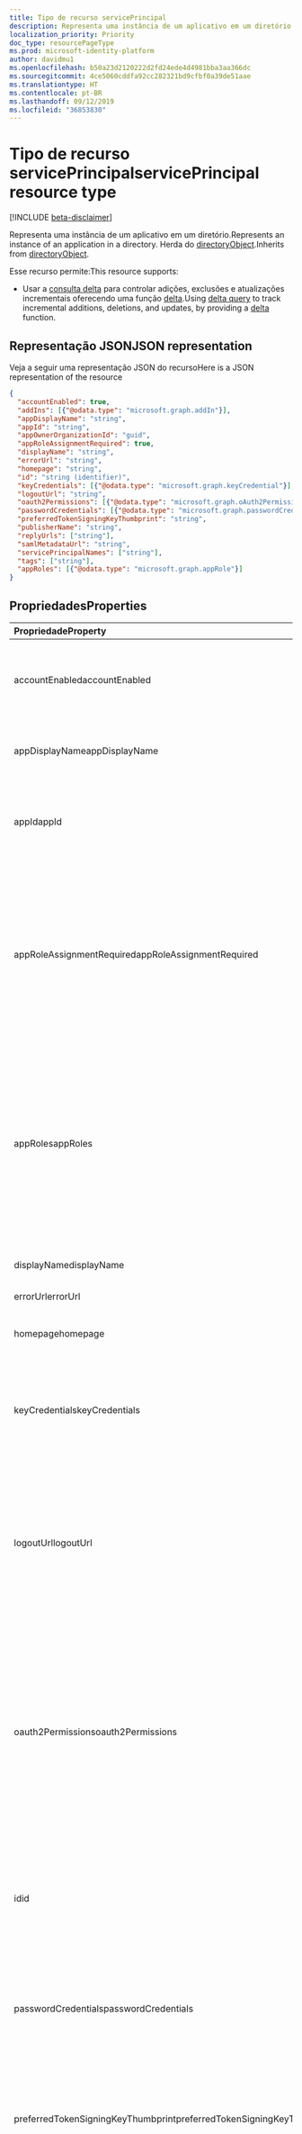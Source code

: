 ```yaml
---
title: Tipo de recurso servicePrincipal
description: Representa uma instância de um aplicativo em um diretório. Herda do directoryObject.
localization_priority: Priority
doc_type: resourcePageType
ms.prod: microsoft-identity-platform
author: davidmu1
ms.openlocfilehash: b50a23d2120222d2fd24ede4d4981bba3aa366dc
ms.sourcegitcommit: 4ce5060cddfa92cc282321bd9cfbf0a39de51aae
ms.translationtype: HT
ms.contentlocale: pt-BR
ms.lasthandoff: 09/12/2019
ms.locfileid: "36853830"
---
```

# <a name="serviceprincipal-resource-type"></a><span data-ttu-id="196cd-104">Tipo de recurso servicePrincipal</span><span class="sxs-lookup"><span data-stu-id="196cd-104">servicePrincipal resource type</span></span>

[!INCLUDE [beta-disclaimer](../../includes/beta-disclaimer.md)]

<span data-ttu-id="196cd-105">Representa uma instância de um aplicativo em um diretório.</span><span class="sxs-lookup"><span data-stu-id="196cd-105">Represents an instance of an application in a directory.</span></span> <span data-ttu-id="196cd-106">Herda do [directoryObject](directoryobject.md).</span><span class="sxs-lookup"><span data-stu-id="196cd-106">Inherits from [directoryObject](directoryobject.md).</span></span>

<span data-ttu-id="196cd-107">Esse recurso permite:</span><span class="sxs-lookup"><span data-stu-id="196cd-107">This resource supports:</span></span>

- <span data-ttu-id="196cd-108">Usar a [consulta delta](/graph/delta-query-overview) para controlar adições, exclusões e atualizações incrementais oferecendo uma função [delta](../api/serviceprincipal-delta.md).</span><span class="sxs-lookup"><span data-stu-id="196cd-108">Using [delta query](/graph/delta-query-overview) to track incremental additions, deletions, and updates, by providing a [delta](../api/serviceprincipal-delta.md) function.</span></span>

## <a name="json-representation"></a><span data-ttu-id="196cd-109">Representação JSON</span><span class="sxs-lookup"><span data-stu-id="196cd-109">JSON representation</span></span>
<span data-ttu-id="196cd-110">Veja a seguir uma representação JSON do recurso</span><span class="sxs-lookup"><span data-stu-id="196cd-110">Here is a JSON representation of the resource</span></span>

<!-- {
  "blockType": "resource",
  "optionalProperties": [
    "appRoleAssignedTo",
    "appRoleAssignments",
    "createdObjects",
    "createdOnBehalfOf",
    "memberOf",
    "oauth2PermissionGrants",
    "ownedObjects",
    "owners"
  ],
  "keyProperty": "id",
  "@odata.type": "microsoft.graph.servicePrincipal"
}-->

```json
{
  "accountEnabled": true,
  "addIns": [{"@odata.type": "microsoft.graph.addIn"}],
  "appDisplayName": "string",
  "appId": "string",
  "appOwnerOrganizationId": "guid",
  "appRoleAssignmentRequired": true,
  "displayName": "string",
  "errorUrl": "string",
  "homepage": "string",
  "id": "string (identifier)",
  "keyCredentials": [{"@odata.type": "microsoft.graph.keyCredential"}],
  "logoutUrl": "string",
  "oauth2Permissions": [{"@odata.type": "microsoft.graph.oAuth2Permission"}],
  "passwordCredentials": [{"@odata.type": "microsoft.graph.passwordCredential"}],
  "preferredTokenSigningKeyThumbprint": "string",
  "publisherName": "string",
  "replyUrls": ["string"],
  "samlMetadataUrl": "string",
  "servicePrincipalNames": ["string"],
  "tags": ["string"],
  "appRoles": [{"@odata.type": "microsoft.graph.appRole"}]
}

```
## <a name="properties"></a><span data-ttu-id="196cd-111">Propriedades</span><span class="sxs-lookup"><span data-stu-id="196cd-111">Properties</span></span>
| <span data-ttu-id="196cd-112">Propriedade</span><span class="sxs-lookup"><span data-stu-id="196cd-112">Property</span></span>     | <span data-ttu-id="196cd-113">Tipo</span><span class="sxs-lookup"><span data-stu-id="196cd-113">Type</span></span> |<span data-ttu-id="196cd-114">Descrição</span><span class="sxs-lookup"><span data-stu-id="196cd-114">Description</span></span>|
|:---------------|:--------|:----------|
|<span data-ttu-id="196cd-115">accountEnabled</span><span class="sxs-lookup"><span data-stu-id="196cd-115">accountEnabled</span></span>|<span data-ttu-id="196cd-116">Boolean</span><span class="sxs-lookup"><span data-stu-id="196cd-116">Boolean</span></span>| <span data-ttu-id="196cd-117">**True** se a entidade de serviço estiver habilitada; caso contrário, **false**.</span><span class="sxs-lookup"><span data-stu-id="196cd-117">**true** if the service principal account is enabled; otherwise, **false**.</span></span>            |
|<span data-ttu-id="196cd-118">appDisplayName</span><span class="sxs-lookup"><span data-stu-id="196cd-118">appDisplayName</span></span>|<span data-ttu-id="196cd-119">String</span><span class="sxs-lookup"><span data-stu-id="196cd-119">String</span></span>|<span data-ttu-id="196cd-120">O nome de exibição exposto pelo aplicativo associado.</span><span class="sxs-lookup"><span data-stu-id="196cd-120">The display name exposed by the associated application.</span></span>|
|<span data-ttu-id="196cd-121">appId</span><span class="sxs-lookup"><span data-stu-id="196cd-121">appId</span></span>|<span data-ttu-id="196cd-122">String</span><span class="sxs-lookup"><span data-stu-id="196cd-122">String</span></span>|<span data-ttu-id="196cd-123">O identificador exclusivo do aplicativo associado (sua propriedade **appId**).</span><span class="sxs-lookup"><span data-stu-id="196cd-123">The unique identifier for the associated application (its **appId** property).</span></span>|
|<span data-ttu-id="196cd-124">appRoleAssignmentRequired</span><span class="sxs-lookup"><span data-stu-id="196cd-124">appRoleAssignmentRequired</span></span>|<span data-ttu-id="196cd-125">Boolean</span><span class="sxs-lookup"><span data-stu-id="196cd-125">Boolean</span></span>|<span data-ttu-id="196cd-126">Especifica se um **appRoleAssignment** de um usuário ou grupo é necessário antes que o Azure AD emita um token de usuário ou de acesso ao aplicativo.</span><span class="sxs-lookup"><span data-stu-id="196cd-126">Specifies whether an **appRoleAssignment** to a user or group is required before Azure AD will issue a user or access token to the application.</span></span> <span data-ttu-id="196cd-127">Não anulável.</span><span class="sxs-lookup"><span data-stu-id="196cd-127">Not nullable.</span></span> |
|<span data-ttu-id="196cd-128">appRoles</span><span class="sxs-lookup"><span data-stu-id="196cd-128">appRoles</span></span>|<span data-ttu-id="196cd-129">[appRole](approle.md) collection</span><span class="sxs-lookup"><span data-stu-id="196cd-129">[appRole](approle.md) collection</span></span>|<span data-ttu-id="196cd-130">As funções do aplicativo expostas pelo aplicativo associado.</span><span class="sxs-lookup"><span data-stu-id="196cd-130">The application roles exposed by the associated application.</span></span> <span data-ttu-id="196cd-131">Para obter mais informações, confira definição da propriedade **appRoles** na entidade [aplicativo](application.md).</span><span class="sxs-lookup"><span data-stu-id="196cd-131">For more information see the **appRoles** property definition on the [application](application.md) entity.</span></span> <span data-ttu-id="196cd-132">Não anulável.</span><span class="sxs-lookup"><span data-stu-id="196cd-132">Not nullable.</span></span> |
|<span data-ttu-id="196cd-133">displayName</span><span class="sxs-lookup"><span data-stu-id="196cd-133">displayName</span></span>|<span data-ttu-id="196cd-134">String</span><span class="sxs-lookup"><span data-stu-id="196cd-134">String</span></span>|<span data-ttu-id="196cd-135">O nome de exibição da entidade de serviço.</span><span class="sxs-lookup"><span data-stu-id="196cd-135">The display name for the service principal.</span></span>|
|<span data-ttu-id="196cd-136">errorUrl</span><span class="sxs-lookup"><span data-stu-id="196cd-136">errorUrl</span></span>|<span data-ttu-id="196cd-137">String</span><span class="sxs-lookup"><span data-stu-id="196cd-137">String</span></span>|            |
|<span data-ttu-id="196cd-138">homepage</span><span class="sxs-lookup"><span data-stu-id="196cd-138">homepage</span></span>|<span data-ttu-id="196cd-139">String</span><span class="sxs-lookup"><span data-stu-id="196cd-139">String</span></span>|<span data-ttu-id="196cd-140">A URL da home page do aplicativo associado.</span><span class="sxs-lookup"><span data-stu-id="196cd-140">The URL to the homepage of the associated   application.</span></span>|
|<span data-ttu-id="196cd-141">keyCredentials</span><span class="sxs-lookup"><span data-stu-id="196cd-141">keyCredentials</span></span>|<span data-ttu-id="196cd-142">[keyCredential](keycredential.md) collection</span><span class="sxs-lookup"><span data-stu-id="196cd-142">[keyCredential](keycredential.md) collection</span></span>|<span data-ttu-id="196cd-143">A coleção de credenciais principais associada à entidade de serviço.</span><span class="sxs-lookup"><span data-stu-id="196cd-143">The collection of key credentials associated with the service principal.</span></span> <span data-ttu-id="196cd-144">Não anulável.</span><span class="sxs-lookup"><span data-stu-id="196cd-144">Not nullable.</span></span>            |
|<span data-ttu-id="196cd-145">logoutUrl</span><span class="sxs-lookup"><span data-stu-id="196cd-145">logoutUrl</span></span>|<span data-ttu-id="196cd-146">String</span><span class="sxs-lookup"><span data-stu-id="196cd-146">String</span></span>| <span data-ttu-id="196cd-147">Especifica a URL que será usada pela autorização do serviço da Microsoft para fazer logoff de um usuário usando protocolos de logoff [front-channel](https://openid.net/specs/openid-connect-frontchannel-1_0.html), [back-channel](https://openid.net/specs/openid-connect-backchannel-1_0.html) ou SAML.</span><span class="sxs-lookup"><span data-stu-id="196cd-147">Specifies the URL that will be used by Microsoft's authorization service to logout an user using [front-channel](https://openid.net/specs/openid-connect-frontchannel-1_0.html), [back-channel](https://openid.net/specs/openid-connect-backchannel-1_0.html) or SAML logout protocols.</span></span>  |
|<span data-ttu-id="196cd-148">oauth2Permissions</span><span class="sxs-lookup"><span data-stu-id="196cd-148">oauth2Permissions</span></span>|<span data-ttu-id="196cd-149">[oAuth2Permission](oauth2permission.md) collection</span><span class="sxs-lookup"><span data-stu-id="196cd-149">[oAuth2Permission](oauth2permission.md) collection</span></span>|<span data-ttu-id="196cd-150">As permissões OAuth 2.0 expostas pelo aplicativo associado.</span><span class="sxs-lookup"><span data-stu-id="196cd-150">The OAuth 2.0 permissions exposed by the associated application.</span></span> <span data-ttu-id="196cd-151">Para obter mais informações, confira a definição da propriedade **oauth2Permissions** na entidade [aplicativo](application.md).</span><span class="sxs-lookup"><span data-stu-id="196cd-151">For more information see the **oauth2Permissions** property definition on the [application](application.md) entity.</span></span> <span data-ttu-id="196cd-152">Não anulável.</span><span class="sxs-lookup"><span data-stu-id="196cd-152">Not nullable.</span></span>            |
|<span data-ttu-id="196cd-153">id</span><span class="sxs-lookup"><span data-stu-id="196cd-153">id</span></span>|<span data-ttu-id="196cd-154">String</span><span class="sxs-lookup"><span data-stu-id="196cd-154">String</span></span>|<span data-ttu-id="196cd-155">O identificador exclusivo da entidade de serviço.</span><span class="sxs-lookup"><span data-stu-id="196cd-155">The unique identifier for the service principal.</span></span> <span data-ttu-id="196cd-156">Herdado de [directoryObject](directoryobject.md).</span><span class="sxs-lookup"><span data-stu-id="196cd-156">Inherited from [directoryObject](directoryobject.md).</span></span> <span data-ttu-id="196cd-157">Chave.</span><span class="sxs-lookup"><span data-stu-id="196cd-157">Key.</span></span> <span data-ttu-id="196cd-158">Não anulável.</span><span class="sxs-lookup"><span data-stu-id="196cd-158">Not nullable.</span></span> <span data-ttu-id="196cd-159">Somente leitura.</span><span class="sxs-lookup"><span data-stu-id="196cd-159">Read-only.</span></span>|
|<span data-ttu-id="196cd-160">passwordCredentials</span><span class="sxs-lookup"><span data-stu-id="196cd-160">passwordCredentials</span></span>|<span data-ttu-id="196cd-161">[passwordCredential](passwordcredential.md) collection</span><span class="sxs-lookup"><span data-stu-id="196cd-161">[passwordCredential](passwordcredential.md) collection</span></span>|<span data-ttu-id="196cd-162">A coleção de credenciais de senha associada à entidade de serviço.</span><span class="sxs-lookup"><span data-stu-id="196cd-162">The collection of password credentials associated with the service principal.</span></span> <span data-ttu-id="196cd-163">Não anulável.</span><span class="sxs-lookup"><span data-stu-id="196cd-163">Not nullable.</span></span> |
|<span data-ttu-id="196cd-164">preferredTokenSigningKeyThumbprint</span><span class="sxs-lookup"><span data-stu-id="196cd-164">preferredTokenSigningKeyThumbprint</span></span>|<span data-ttu-id="196cd-165">String</span><span class="sxs-lookup"><span data-stu-id="196cd-165">String</span></span>|<span data-ttu-id="196cd-166">Reservado apenas para uso interno.</span><span class="sxs-lookup"><span data-stu-id="196cd-166">Reserved for internal use only.</span></span> <span data-ttu-id="196cd-167">Não escreva ou dependa de alguma forma dessa propriedade.</span><span class="sxs-lookup"><span data-stu-id="196cd-167">Do not write or otherwise rely on this property.</span></span> <span data-ttu-id="196cd-168">Pode ser removida em versões futuras.</span><span class="sxs-lookup"><span data-stu-id="196cd-168">May be removed in future versions.</span></span> |
|<span data-ttu-id="196cd-169">publisherName</span><span class="sxs-lookup"><span data-stu-id="196cd-169">publisherName</span></span>|<span data-ttu-id="196cd-170">String</span><span class="sxs-lookup"><span data-stu-id="196cd-170">String</span></span>|<span data-ttu-id="196cd-171">O nome de exibição do locatário no qual o aplicativo associado está especificado.</span><span class="sxs-lookup"><span data-stu-id="196cd-171">The display name of the tenant in which the associated application is specified.</span></span>|
|<span data-ttu-id="196cd-172">replyUrls</span><span class="sxs-lookup"><span data-stu-id="196cd-172">replyUrls</span></span>|<span data-ttu-id="196cd-173">String collection</span><span class="sxs-lookup"><span data-stu-id="196cd-173">String collection</span></span>|<span data-ttu-id="196cd-174">As URLs às quais os tokens de usuário são enviados para entrar com aplicativo associado ou os URIs de redirecionamento aos quais os códigos de autorização do OAuth 2.0 e tokens de acesso são enviados para o aplicativo associado.</span><span class="sxs-lookup"><span data-stu-id="196cd-174">The URLs that user tokens are sent to for sign in with the associated application, or the redirect URIs that OAuth 2.0 authorization codes and access tokens are sent to for the associated application.</span></span> <span data-ttu-id="196cd-175">Não anulável.</span><span class="sxs-lookup"><span data-stu-id="196cd-175">Not nullable.</span></span> |
|<span data-ttu-id="196cd-176">samlMetadataUrl</span><span class="sxs-lookup"><span data-stu-id="196cd-176">samlMetadataUrl</span></span>|<span data-ttu-id="196cd-177">String</span><span class="sxs-lookup"><span data-stu-id="196cd-177">String</span></span>| |
|<span data-ttu-id="196cd-178">servicePrincipalNames</span><span class="sxs-lookup"><span data-stu-id="196cd-178">servicePrincipalNames</span></span>|<span data-ttu-id="196cd-179">String collection</span><span class="sxs-lookup"><span data-stu-id="196cd-179">String collection</span></span>|<span data-ttu-id="196cd-180">Os URIs que identificam o aplicativo associado.</span><span class="sxs-lookup"><span data-stu-id="196cd-180">The URIs that identify the associated application.</span></span> <span data-ttu-id="196cd-181">Para obter mais informações, confira [Objetos do aplicativo e da entidade de serviço](https://msdn.microsoft.com/library/azure/dn132633.aspx). O operador **any** é necessário para expressões de filtro em propriedades de vários valores.</span><span class="sxs-lookup"><span data-stu-id="196cd-181">For more information see, [Application Objects and Service Principal Objects](https://msdn.microsoft.com/library/azure/dn132633.aspx).The **any** operator is required for filter expressions on multi-valued properties.</span></span>  <span data-ttu-id="196cd-182">Não anulável.</span><span class="sxs-lookup"><span data-stu-id="196cd-182">Not nullable.</span></span> |
|<span data-ttu-id="196cd-183">tags</span><span class="sxs-lookup"><span data-stu-id="196cd-183">tags</span></span>|<span data-ttu-id="196cd-184">String collection</span><span class="sxs-lookup"><span data-stu-id="196cd-184">String collection</span></span>| <span data-ttu-id="196cd-185">Não anulável.</span><span class="sxs-lookup"><span data-stu-id="196cd-185">Not nullable.</span></span> |

## <a name="relationships"></a><span data-ttu-id="196cd-186">Relações</span><span class="sxs-lookup"><span data-stu-id="196cd-186">Relationships</span></span>
| <span data-ttu-id="196cd-187">Relação</span><span class="sxs-lookup"><span data-stu-id="196cd-187">Relationship</span></span> | <span data-ttu-id="196cd-188">Tipo</span><span class="sxs-lookup"><span data-stu-id="196cd-188">Type</span></span> |<span data-ttu-id="196cd-189">Descrição</span><span class="sxs-lookup"><span data-stu-id="196cd-189">Description</span></span>|
|:---------------|:--------|:----------|
|<span data-ttu-id="196cd-190">appRoleAssignedTo</span><span class="sxs-lookup"><span data-stu-id="196cd-190">appRoleAssignedTo</span></span>|[<span data-ttu-id="196cd-191">appRoleAssignment</span><span class="sxs-lookup"><span data-stu-id="196cd-191">appRoleAssignment</span></span>](approleassignment.md)|<span data-ttu-id="196cd-192">Entidades (usuários, grupos e entidades de serviço) que são atribuídas a essa entidade de serviço.</span><span class="sxs-lookup"><span data-stu-id="196cd-192">Principals (users, groups, and service principals) that are assigned to this service principal.</span></span> <span data-ttu-id="196cd-193">Somente leitura.</span><span class="sxs-lookup"><span data-stu-id="196cd-193">Read-only.</span></span>|
|<span data-ttu-id="196cd-194">appRoleAssignments</span><span class="sxs-lookup"><span data-stu-id="196cd-194">appRoleAssignments</span></span>|<span data-ttu-id="196cd-195">[appRoleAssignment](approleassignment.md) collection</span><span class="sxs-lookup"><span data-stu-id="196cd-195">[appRoleAssignment](approleassignment.md) collection</span></span>|<span data-ttu-id="196cd-196">Aplicativos aos quais a entidade de serviço é atribuída.</span><span class="sxs-lookup"><span data-stu-id="196cd-196">Applications that the service principal is assigned to.</span></span> <span data-ttu-id="196cd-197">Somente leitura.</span><span class="sxs-lookup"><span data-stu-id="196cd-197">Read-only.</span></span> <span data-ttu-id="196cd-198">Anulável.</span><span class="sxs-lookup"><span data-stu-id="196cd-198">Nullable.</span></span>|
|<span data-ttu-id="196cd-199">createdObjects</span><span class="sxs-lookup"><span data-stu-id="196cd-199">createdObjects</span></span>|<span data-ttu-id="196cd-200">[directoryObject](directoryobject.md) collection</span><span class="sxs-lookup"><span data-stu-id="196cd-200">[directoryObject](directoryobject.md) collection</span></span>|<span data-ttu-id="196cd-201">Objetos de diretório criados pela entidade de serviço.</span><span class="sxs-lookup"><span data-stu-id="196cd-201">Directory objects created by this service principal.</span></span> <span data-ttu-id="196cd-202">Somente leitura.</span><span class="sxs-lookup"><span data-stu-id="196cd-202">Read-only.</span></span> <span data-ttu-id="196cd-203">Anulável.</span><span class="sxs-lookup"><span data-stu-id="196cd-203">Nullable.</span></span>|
|<span data-ttu-id="196cd-204">memberOf</span><span class="sxs-lookup"><span data-stu-id="196cd-204">memberOf</span></span>|<span data-ttu-id="196cd-205">[directoryObject](directoryobject.md) collection</span><span class="sxs-lookup"><span data-stu-id="196cd-205">[directoryObject](directoryobject.md) collection</span></span>|<span data-ttu-id="196cd-206">Funções das quais essa entidade de serviço é membro.</span><span class="sxs-lookup"><span data-stu-id="196cd-206">Roles that this service principal is a member of.</span></span> <span data-ttu-id="196cd-207">Métodos HTTP: GET somente leitura.</span><span class="sxs-lookup"><span data-stu-id="196cd-207">HTTP Methods: GET Read-only.</span></span> <span data-ttu-id="196cd-208">Anulável.</span><span class="sxs-lookup"><span data-stu-id="196cd-208">Nullable.</span></span>|
|<span data-ttu-id="196cd-209">oauth2PermissionGrants</span><span class="sxs-lookup"><span data-stu-id="196cd-209">oauth2PermissionGrants</span></span>|<span data-ttu-id="196cd-210">[oAuth2PermissionGrant](oauth2permissiongrant.md) collection</span><span class="sxs-lookup"><span data-stu-id="196cd-210">[oAuth2PermissionGrant](oauth2permissiongrant.md) collection</span></span>|<span data-ttu-id="196cd-211">Concessões da representação de usuário associadas a essa entidade de serviço.</span><span class="sxs-lookup"><span data-stu-id="196cd-211">User impersonation grants associated with this service principal.</span></span> <span data-ttu-id="196cd-212">Somente leitura.</span><span class="sxs-lookup"><span data-stu-id="196cd-212">Read-only.</span></span> <span data-ttu-id="196cd-213">Anulável.</span><span class="sxs-lookup"><span data-stu-id="196cd-213">Nullable.</span></span>|
|<span data-ttu-id="196cd-214">ownedObjects</span><span class="sxs-lookup"><span data-stu-id="196cd-214">ownedObjects</span></span>|<span data-ttu-id="196cd-215">[directoryObject](directoryobject.md) collection</span><span class="sxs-lookup"><span data-stu-id="196cd-215">[directoryObject](directoryobject.md) collection</span></span>|<span data-ttu-id="196cd-216">Objetos de diretório que pertencem a essa entidade de serviço.</span><span class="sxs-lookup"><span data-stu-id="196cd-216">Directory objects that are owned by this service principal.</span></span> <span data-ttu-id="196cd-217">Somente leitura.</span><span class="sxs-lookup"><span data-stu-id="196cd-217">Read-only.</span></span> <span data-ttu-id="196cd-218">Anulável.</span><span class="sxs-lookup"><span data-stu-id="196cd-218">Nullable.</span></span>|
|<span data-ttu-id="196cd-219">owners</span><span class="sxs-lookup"><span data-stu-id="196cd-219">owners</span></span>|<span data-ttu-id="196cd-220">[directoryObject](directoryobject.md) collection</span><span class="sxs-lookup"><span data-stu-id="196cd-220">[directoryObject](directoryobject.md) collection</span></span>|<span data-ttu-id="196cd-221">Objetos de diretório que são proprietários dessa entidade de serviço.</span><span class="sxs-lookup"><span data-stu-id="196cd-221">Directory objects that are owners of this service principal.</span></span> <span data-ttu-id="196cd-222">Os proprietários são um conjunto de usuários não administradores com permissão para modificar esse objeto.</span><span class="sxs-lookup"><span data-stu-id="196cd-222">The owners are a set of non-admin users who are allowed to modify this object.</span></span> <span data-ttu-id="196cd-223">Somente leitura.</span><span class="sxs-lookup"><span data-stu-id="196cd-223">Read-only.</span></span> <span data-ttu-id="196cd-224">Anulável.</span><span class="sxs-lookup"><span data-stu-id="196cd-224">Nullable.</span></span>|
|<span data-ttu-id="196cd-225">política</span><span class="sxs-lookup"><span data-stu-id="196cd-225">policy</span></span>|<span data-ttu-id="196cd-226">[policy](policy.md) collection</span><span class="sxs-lookup"><span data-stu-id="196cd-226">[policy](policy.md) collection</span></span>|<span data-ttu-id="196cd-227">As políticas atribuídas a essa entidade de serviço.</span><span class="sxs-lookup"><span data-stu-id="196cd-227">The policies assigned to this service principal.</span></span>|

## <a name="methods"></a><span data-ttu-id="196cd-228">Métodos</span><span class="sxs-lookup"><span data-stu-id="196cd-228">Methods</span></span>

| <span data-ttu-id="196cd-229">Método</span><span class="sxs-lookup"><span data-stu-id="196cd-229">Method</span></span>       | <span data-ttu-id="196cd-230">Tipo de retorno</span><span class="sxs-lookup"><span data-stu-id="196cd-230">Return Type</span></span>  |<span data-ttu-id="196cd-231">Descrição</span><span class="sxs-lookup"><span data-stu-id="196cd-231">Description</span></span>|
|:---------------|:--------|:----------|
|[<span data-ttu-id="196cd-232">Get servicePrincipal</span><span class="sxs-lookup"><span data-stu-id="196cd-232">Get servicePrincipal</span></span>](../api/serviceprincipal-get.md) | [<span data-ttu-id="196cd-233">servicePrincipal</span><span class="sxs-lookup"><span data-stu-id="196cd-233">servicePrincipal</span></span>](serviceprincipal.md) |<span data-ttu-id="196cd-234">Leia as propriedades e as relações do objeto servicePrincipal.</span><span class="sxs-lookup"><span data-stu-id="196cd-234">Read properties and relationships of servicePrincipal object.</span></span>|
|[<span data-ttu-id="196cd-235">List servicePrincipals</span><span class="sxs-lookup"><span data-stu-id="196cd-235">List servicePrincipals</span></span>](../api/serviceprincipal-list.md) | <span data-ttu-id="196cd-236">[servicePrincipal](serviceprincipal.md) collection</span><span class="sxs-lookup"><span data-stu-id="196cd-236">[servicePrincipal](serviceprincipal.md) collection</span></span> | <span data-ttu-id="196cd-237">Recupere uma lista de objetos servicePrincipal.</span><span class="sxs-lookup"><span data-stu-id="196cd-237">Retrieve a list of servicePrincipal objects.</span></span> |
|[<span data-ttu-id="196cd-238">Create appRoleAssignment</span><span class="sxs-lookup"><span data-stu-id="196cd-238">Create appRoleAssignment</span></span>](../api/serviceprincipal-post-approleassignments.md) |[<span data-ttu-id="196cd-239">appRoleAssignment</span><span class="sxs-lookup"><span data-stu-id="196cd-239">appRoleAssignment</span></span>](approleassignment.md)| <span data-ttu-id="196cd-240">Crie um novo appRoleAssignment postando-o na coleção appRoleAssignments.</span><span class="sxs-lookup"><span data-stu-id="196cd-240">Create a new appRoleAssignment by posting to the appRoleAssignments collection.</span></span>|
|[<span data-ttu-id="196cd-241">List appRoleAssignments</span><span class="sxs-lookup"><span data-stu-id="196cd-241">List appRoleAssignments</span></span>](../api/serviceprincipal-list-approleassignments.md) |<span data-ttu-id="196cd-242">[appRoleAssignment](approleassignment.md) collection</span><span class="sxs-lookup"><span data-stu-id="196cd-242">[appRoleAssignment](approleassignment.md) collection</span></span>| <span data-ttu-id="196cd-243">Obtenha uma coleção de objeto appRoleAssignment.</span><span class="sxs-lookup"><span data-stu-id="196cd-243">Get a appRoleAssignment object collection.</span></span>|
|[<span data-ttu-id="196cd-244">List createdObjects</span><span class="sxs-lookup"><span data-stu-id="196cd-244">List createdObjects</span></span>](../api/serviceprincipal-list-createdobjects.md) |<span data-ttu-id="196cd-245">[directoryObject](directoryobject.md) collection</span><span class="sxs-lookup"><span data-stu-id="196cd-245">[directoryObject](directoryobject.md) collection</span></span>| <span data-ttu-id="196cd-246">Obtenha uma coleção de objeto createdObject.</span><span class="sxs-lookup"><span data-stu-id="196cd-246">Get a createdObject object collection.</span></span>|
|[<span data-ttu-id="196cd-247">List memberOf</span><span class="sxs-lookup"><span data-stu-id="196cd-247">List memberOf</span></span>](../api/serviceprincipal-list-memberof.md) |<span data-ttu-id="196cd-248">[directoryObject](directoryobject.md) collection</span><span class="sxs-lookup"><span data-stu-id="196cd-248">[directoryObject](directoryobject.md) collection</span></span>| <span data-ttu-id="196cd-249">Obtenha grupos dos quais essa entidade de serviço é membro direto da propriedade de navegação memberOf.</span><span class="sxs-lookup"><span data-stu-id="196cd-249">Get the groups that this service principal is a direct member of from the memberOf navigation property.</span></span>|
|[<span data-ttu-id="196cd-250">List transitive memberOf</span><span class="sxs-lookup"><span data-stu-id="196cd-250">List transitive memberOf</span></span>](../api/serviceprincipal-list-transitivememberof.md) |<span data-ttu-id="196cd-251">[directoryObject](directoryobject.md) collection</span><span class="sxs-lookup"><span data-stu-id="196cd-251">[directoryObject](directoryobject.md) collection</span></span>| <span data-ttu-id="196cd-252">Liste os grupos dos quais essa entidade de serviço é membro.</span><span class="sxs-lookup"><span data-stu-id="196cd-252">List the groups that this service principal is a member of.</span></span> <span data-ttu-id="196cd-253">Essa operação é transitiva e inclui os grupos dos quais essa entidade de serviço é um membro aninhado.</span><span class="sxs-lookup"><span data-stu-id="196cd-253">This operation is transitive and includes the groups that this service principal is a nested member of.</span></span> |
|[<span data-ttu-id="196cd-254">List assigned policies</span><span class="sxs-lookup"><span data-stu-id="196cd-254">List assigned policies</span></span>](../api/policy-list-assigned.md)| <span data-ttu-id="196cd-255">Coleção [policy](policy.md)</span><span class="sxs-lookup"><span data-stu-id="196cd-255">[policy](policy.md) collection</span></span>| <span data-ttu-id="196cd-256">Obtenha todas as políticas atribuídas a esse objeto.</span><span class="sxs-lookup"><span data-stu-id="196cd-256">Get all policies assigned to this object.</span></span>|
|[<span data-ttu-id="196cd-257">List oauth2PermissionGrants</span><span class="sxs-lookup"><span data-stu-id="196cd-257">List oauth2PermissionGrants</span></span>](../api/serviceprincipal-list-oauth2permissiongrants.md) |<span data-ttu-id="196cd-258">[oAuth2PermissionGrant](oauth2permissiongrant.md) collection</span><span class="sxs-lookup"><span data-stu-id="196cd-258">[oAuth2PermissionGrant](oauth2permissiongrant.md) collection</span></span>| <span data-ttu-id="196cd-259">Obtenha uma coleção de objeto oAuth2PermissionGrant.</span><span class="sxs-lookup"><span data-stu-id="196cd-259">Get a oAuth2PermissionGrant object collection.</span></span>|
|[<span data-ttu-id="196cd-260">List ownedObjects</span><span class="sxs-lookup"><span data-stu-id="196cd-260">List ownedObjects</span></span>](../api/serviceprincipal-list-ownedobjects.md) |<span data-ttu-id="196cd-261">[directoryObject](directoryobject.md) collection</span><span class="sxs-lookup"><span data-stu-id="196cd-261">[directoryObject](directoryobject.md) collection</span></span>| <span data-ttu-id="196cd-262">Obtenha uma coleção de objeto ownedObject.</span><span class="sxs-lookup"><span data-stu-id="196cd-262">Get a ownedObject object collection.</span></span>|
|[<span data-ttu-id="196cd-263">Add owner</span><span class="sxs-lookup"><span data-stu-id="196cd-263">Add owner</span></span>](../api/serviceprincipal-post-owners.md) |[<span data-ttu-id="196cd-264">directoryObject</span><span class="sxs-lookup"><span data-stu-id="196cd-264">directoryObject</span></span>](directoryobject.md)| <span data-ttu-id="196cd-265">Crie um novo proprietário postando na coleção owners.</span><span class="sxs-lookup"><span data-stu-id="196cd-265">Create a new owner by posting to the owners collection.</span></span>|
|[<span data-ttu-id="196cd-266">Listar proprietários</span><span class="sxs-lookup"><span data-stu-id="196cd-266">List owners</span></span>](../api/serviceprincipal-list-owners.md) |<span data-ttu-id="196cd-267">[directoryObject](directoryobject.md) collection</span><span class="sxs-lookup"><span data-stu-id="196cd-267">[directoryObject](directoryobject.md) collection</span></span>| <span data-ttu-id="196cd-268">Obtenha uma coleção de objeto owner.</span><span class="sxs-lookup"><span data-stu-id="196cd-268">Get a owner object collection.</span></span>|
|[<span data-ttu-id="196cd-269">Update</span><span class="sxs-lookup"><span data-stu-id="196cd-269">Update</span></span>](../api/serviceprincipal-update.md) | [<span data-ttu-id="196cd-270">servicePrincipal</span><span class="sxs-lookup"><span data-stu-id="196cd-270">servicePrincipal</span></span>](serviceprincipal.md)  |<span data-ttu-id="196cd-271">Atualize o objeto servicePrincipal.</span><span class="sxs-lookup"><span data-stu-id="196cd-271">Update servicePrincipal object.</span></span> |
|[<span data-ttu-id="196cd-272">Delete</span><span class="sxs-lookup"><span data-stu-id="196cd-272">Delete</span></span>](../api/serviceprincipal-delete.md) | <span data-ttu-id="196cd-273">Nenhum</span><span class="sxs-lookup"><span data-stu-id="196cd-273">None</span></span> |<span data-ttu-id="196cd-274">Exclua o objeto servicePrincipal.</span><span class="sxs-lookup"><span data-stu-id="196cd-274">Delete servicePrincipal object.</span></span> |
|[<span data-ttu-id="196cd-275">checkMemberGroups</span><span class="sxs-lookup"><span data-stu-id="196cd-275">checkMemberGroups</span></span>](../api/serviceprincipal-checkmembergroups.md)|<span data-ttu-id="196cd-276">Coleção de cadeias de caracteres</span><span class="sxs-lookup"><span data-stu-id="196cd-276">String collection</span></span>|<span data-ttu-id="196cd-277">Verifique se há associação em uma lista de grupos específica.</span><span class="sxs-lookup"><span data-stu-id="196cd-277">Check for membership in a list of groups.</span></span>|
|[<span data-ttu-id="196cd-278">checkMemberObjects</span><span class="sxs-lookup"><span data-stu-id="196cd-278">checkMemberObjects</span></span>](../api/serviceprincipal-checkmemberobjects.md)|<span data-ttu-id="196cd-279">Coleção de cadeias de caracteres</span><span class="sxs-lookup"><span data-stu-id="196cd-279">String collection</span></span>|<span data-ttu-id="196cd-280">Verifique se há associação em uma lista de grupo específica, função de diretório ou objetos de unidade administrativa.</span><span class="sxs-lookup"><span data-stu-id="196cd-280">Check for membership in a specified list of group, directory role, or administrative unit objects.</span></span>|
|[<span data-ttu-id="196cd-281">getMemberGroups</span><span class="sxs-lookup"><span data-stu-id="196cd-281">getMemberGroups</span></span>](../api/serviceprincipal-getmembergroups.md)|<span data-ttu-id="196cd-282">Coleção de cadeias de caracteres</span><span class="sxs-lookup"><span data-stu-id="196cd-282">String collection</span></span>|<span data-ttu-id="196cd-283">Obtenha a lista de grupos dos quais essa entidade de serviço é membro.</span><span class="sxs-lookup"><span data-stu-id="196cd-283">List the groups that this service principal is a member of.</span></span>|
|[<span data-ttu-id="196cd-284">getMemberObjects</span><span class="sxs-lookup"><span data-stu-id="196cd-284">getMemberObjects</span></span>](../api/serviceprincipal-getmemberobjects.md)|<span data-ttu-id="196cd-285">Coleção de cadeias de caracteres</span><span class="sxs-lookup"><span data-stu-id="196cd-285">String collection</span></span>|<span data-ttu-id="196cd-286">Obtenha a lista de grupos e funções de diretório dos quais essa entidade de serviço é membro.</span><span class="sxs-lookup"><span data-stu-id="196cd-286">Get the list of groups and directory roles that this service principal is a member of.</span></span>|
|[<span data-ttu-id="196cd-287">delta</span><span class="sxs-lookup"><span data-stu-id="196cd-287">delta</span></span>](../api/serviceprincipal-delta.md)|<span data-ttu-id="196cd-288">servicePrincipal collection</span><span class="sxs-lookup"><span data-stu-id="196cd-288">servicePrincipal collection</span></span>| <span data-ttu-id="196cd-289">Obtenha alterações incrementais para entidades de serviço.</span><span class="sxs-lookup"><span data-stu-id="196cd-289">Get incremental changes for service principals.</span></span> |

<!-- uuid: 8fcb5dbc-d5aa-4681-8e31-b001d5168d79
2015-10-25 14:57:30 UTC -->
<!--
{
  "type": "#page.annotation",
  "description": "servicePrincipal resource",
  "keywords": "",
  "section": "documentation",
  "tocPath": "",
  "suppressions": []
}
-->

